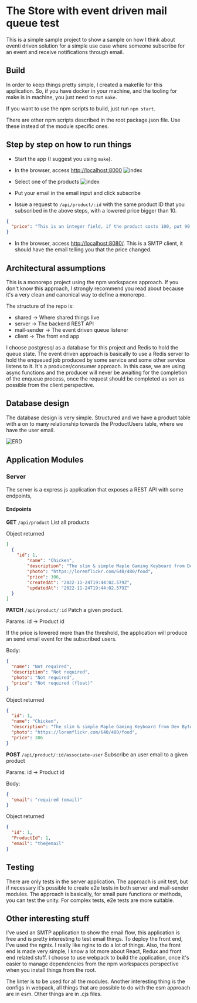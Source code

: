 # The Store with event driven mail queue test

This is a simple sample project to show a sample on how I think about eventi driven solution for a simple use case where someone subscribe for an event and receive notifications through email.

## Build

In order to keep things pretty simple, I created a makefile for this application.
So, if you have docker in your machine, and the tooling for make is in machine, you just need to run `make`.

If you want to use the npm scripts to build, just run `npm start`.

There are other npm scripts described in the root package.json file. Use these instead of the module specific ones.

## Step by step on how to run things

* Start the app (I suggest you using `make`).
* In the browser, access [http://localhost:8000](http://localhost:8000)
![index](./docs/stay-tuned-index.png)

* Select one of the products
![index](./docs/stay-tuned-product.png)

* Put your email in the email input and click subscribe

* Issue a request to `/api/product/:id` with the same product ID that you subscribed in the above steps, with a lowered price bigger than 10.
```json
{  
  "price": "This is an integer field, if the product costs 100, put 90, for example..."  
}
```

* In the browser, access [http://localhost:8080/](http://localhost:8080/). This is a SMTP client, it should have the email telling you that the price changed.

## Architectural assumptions

This is a monorepo project using the npm workspaces approach. If you don't know this approach, I strongly recommend you read about because it's a very clean and canonical way to define a monorepo.

The structure of the repo is:

* shared -> Where shared things live
* server -> The backend REST API
* mail-sender -> The event driven queue listener
* client -> The front end app

I choose postgresql as a database for this project and Redis to hold the queue state. 
The event driven approach is basically to use a Redis server to hold the enqueued job produced by some service and some other service listens to it.
It's a producer/consumer approach. In this case, we are using async functions and the producer will never be awaiting for the completion of the enqueue process, once the request should be completed as son as possible from the client perspective.

## Database design

The database design is very simple. Structured and we have a product table with a on to many relationship towards the ProductUsers table, where we have the user email.

![ERD](./docs/Stay-tuned-challenge.jpg)

## Application Modules

### Server

The server is a express js application that exposes a REST API with some endpoints,

#### Endpoints

**GET** `/api/product`
List all products

Object returned

```json
[
  {
    "id": 1,
		"name": "Chicken",
		"description": "The slim & simple Maple Gaming Keyboard from Dev Byte comes with a sleek body and 7- Color RGB LED Back-lighting for smart functionality",
		"photo": "https://loremflickr.com/640/480/food",
		"price": 306,
		"createdAt": "2022-11-24T19:44:02.579Z",
		"updatedAt": "2022-11-24T19:44:02.579Z"
  }
]
```
**PATCH** `/api/product/:id`
Patch a given product.

Params:
  id -> Product id

If the price is lowered more than the threshold, the application will produce an send email event for the subscribed users.

Body:

```json
{  
  "name": "Not required",
  "description": "Not required",
  "photo": "Not required",
  "price": "Not required (float)"  
}
```

Object returned

```json
{
  "id": 1,
  "name": "Chicken",
  "description": "The slim & simple Maple Gaming Keyboard from Dev Byte comes with a sleek body and 7- Color RGB LED Back-lighting for smart functionality",
  "photo": "https://loremflickr.com/640/480/food",
  "price": 306
}
```
**POST** `/api/product/:id/associate-user`
Subscribe an user email to a given product

Params:
  id -> Product id

Body:

```json
{  
  "email": "required (email)"
}
```

Object returned

```json
{
  "id": 1,
  "ProductId": 1,
  "email": "the@email"  
}
```

## Testing

There are only tests in the server application.
The approach is unit test, but if necessary it's possible to create e2e tests in both server and mail-sender modules.
The approach is basically, for small pure functions or methods, you can test the unity. For complex tests, e2e tests are more suitable.

## Other interesting stuff

I've used an SMTP application to show the email flow, this application is free and is pretty interesting to test email things.
To deploy the front end, I've used the ngnix. I really like nginx to do a lot of things. Also, the front end is made very simple, I know a lot more about React, Redux and front end related stuff. I choose to use webpack to build the application, once it's easier to manage dependencies from the npm workspaces perspective when you install things from the root.

The linter is to be used for all the modules.
Another interesting thing is the configs in webpack, all things that are possible to do with the esm approach are in esm. Other things are in .cjs files.
